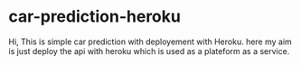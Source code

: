 # car-prediction-heroku
Hi, This is simple car prediction with deployement with Heroku. here my aim is just deploy the api with heroku which is used as a plateform as a service.
